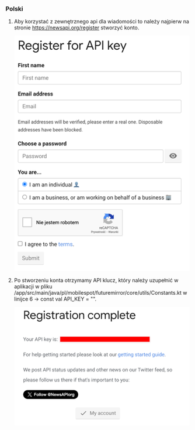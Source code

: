 ### Polski

1. Aby korzystać z zewnętrznego api dla wiadomości to należy najpierw na stronie https://newsapi.org/register stworzyć konto.

   ![RegisterApiKey.png](../screenshots/RegisterApiKey.png)

2. Po stworzeniu konta otrzymamy API klucz, który należy uzupełnić w aplikacji w pliku /app/src/main/java/pl/mobilespot/futuremirror/core/utils/Constants.kt w linijce 6 ->  const val API_KEY = "".

   ![RegisterResult.png](../screenshots/RegisterResult.png)
